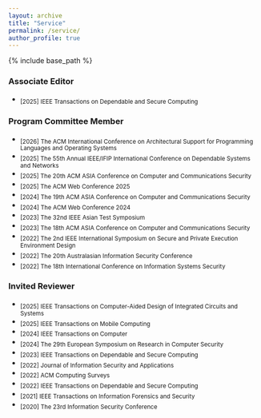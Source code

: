 ```yaml
---
layout: archive
title: "Service"
permalink: /service/
author_profile: true
---
```


{% include base_path %}


### Associate Editor 
- <sub> [2025] IEEE Transactions on Dependable and Secure Computing </sub> 

### Program Committee Member
- <sub>[2026] The ACM International Conference on Architectural Support for Programming Languages and Operating Systems
- <sub>[2025] The 55th Annual IEEE/IFIP International Conference on Dependable Systems and Networks
- <sub>[2025] The 20th ACM ASIA Conference on Computer and Communications Security
- <sub>[2025] The ACM Web Conference 2025 
- <sub>[2024] The 19th ACM ASIA Conference on Computer and Communications Security
- <sub>[2024] The ACM Web Conference 2024 
- <sub>[2023] The 32nd IEEE Asian Test Symposium
- <sub>[2023] The 18th ACM ASIA Conference on Computer and Communications Security 
- <sub>[2022] The 2nd IEEE International Symposium on Secure and Private Execution Environment Design 
- <sub>[2022] The 20th Australasian Information Security Conference
- <sub>[2022] The 18th International Conference on Information Systems Security

### Invited Reviewer
- <sub> [2025] IEEE Transactions on Computer-Aided Design of Integrated Circuits and Systems </sub> 
- <sub> [2025] IEEE Transactions on Mobile Computing </sub> 
- <sub> [2024] IEEE Transactions on Computer </sub> 
- <sub> [2024] The 29th European Symposium on Research in Computer Security </sub> 
- <sub> [2023] IEEE Transactions on Dependable and Secure Computing </sub> 
- <sub> [2022] Journal of Information Security and Applications </sub> 
- <sub> [2022] ACM Computing Surveys </sub> 
- <sub> [2022] IEEE Transactions on Dependable and Secure Computing </sub> 
- <sub> [2021] IEEE Transactions on Information Forensics and Security </sub> 
- <sub> [2020] The 23rd Information Security Conference </sub>
